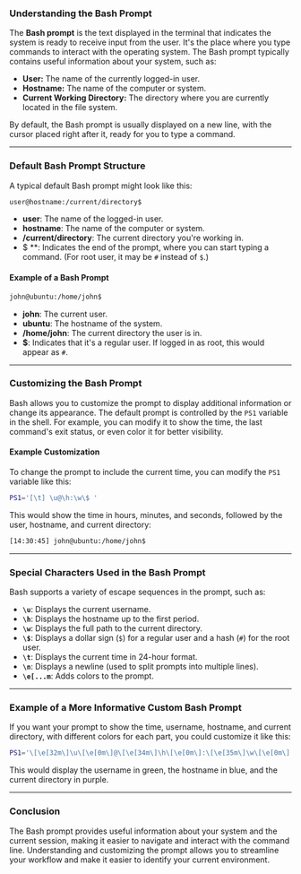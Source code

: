 ### Understanding the Bash Prompt

The **Bash prompt** is the text displayed in the terminal that indicates the system is ready to receive input from the user. It's the place where you type commands to interact with the operating system. The Bash prompt typically contains useful information about your system, such as:

- **User:** The name of the currently logged-in user.
- **Hostname:** The name of the computer or system.
- **Current Working Directory:** The directory where you are currently located in the file system.

By default, the Bash prompt is usually displayed on a new line, with the cursor placed right after it, ready for you to type a command.

---

### Default Bash Prompt Structure

A typical default Bash prompt might look like this:

```bash
user@hostname:/current/directory$
```

- **user**: The name of the logged-in user.
- **hostname**: The name of the computer or system.
- **/current/directory**: The current directory you're working in.
- $ **: Indicates the end of the prompt, where you can start typing a command. (For root user, it may be `#` instead of `$`.)

#### Example of a Bash Prompt

```bash
john@ubuntu:/home/john$
```

- **john**: The current user.
- **ubuntu**: The hostname of the system.
- **/home/john**: The current directory the user is in.
- **$**: Indicates that it's a regular user. If logged in as root, this would appear as `#`.

---

### Customizing the Bash Prompt

Bash allows you to customize the prompt to display additional information or change its appearance. The default prompt is controlled by the `PS1` variable in the shell. For example, you can modify it to show the time, the last command's exit status, or even color it for better visibility.

#### Example Customization

To change the prompt to include the current time, you can modify the `PS1` variable like this:

```bash
PS1='[\t] \u@\h:\w\$ '
```

This would show the time in hours, minutes, and seconds, followed by the user, hostname, and current directory:

```bash
[14:30:45] john@ubuntu:/home/john$
```

---

### Special Characters Used in the Bash Prompt

Bash supports a variety of escape sequences in the prompt, such as:

- **`\u`**: Displays the current username.
- **`\h`**: Displays the hostname up to the first period.
- **`\w`**: Displays the full path to the current directory.
- **`\$`**: Displays a dollar sign (`$`) for a regular user and a hash (`#`) for the root user.
- **`\t`**: Displays the current time in 24-hour format.
- **`\n`**: Displays a newline (used to split prompts into multiple lines).
- **`\e[...m`**: Adds colors to the prompt.

---

### Example of a More Informative Custom Bash Prompt

If you want your prompt to show the time, username, hostname, and current directory, with different colors for each part, you could customize it like this:

```bash
PS1='\[\e[32m\]\u\[\e[0m\]@\[\e[34m\]\h\[\e[0m\]:\[\e[35m\]\w\[\e[0m\] \$ '
```

This would display the username in green, the hostname in blue, and the current directory in purple.

---

### Conclusion

The Bash prompt provides useful information about your system and the current session, making it easier to navigate and interact with the command line. Understanding and customizing the prompt allows you to streamline your workflow and make it easier to identify your current environment.